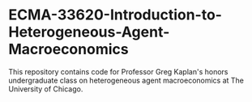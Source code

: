 # ECMA-33620-Introduction-to-Heterogeneous-Agent-Macroeconomics
This repository contains code for Professor Greg Kaplan's honors undergraduate class on heterogeneous agent macroeconomics at The University of Chicago.
